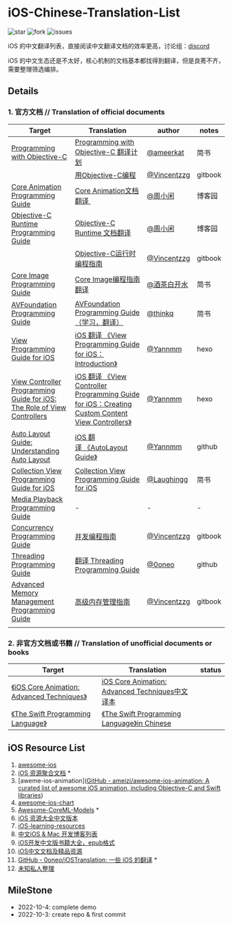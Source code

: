# iOS-Chinese-Translation-List

![star](https://badgen.net/github/stars/butub1/iOS-Chinese-Translation-List) ![fork](https://badgen.net/github/forks/butub1/iOS-Chinese-Translation-List) ![issues](https://badgen.net/github/issues/butub1/iOS-Chinese-Translation-List)

iOS 的中文翻译列表，直接阅读中文翻译文档的效率更高，讨论组：[discord](https://discord.gg/UTxGGftG6e)

iOS 的中文生态还是不太好，核心机制的文档基本都找得到翻译，但是良莠不齐，需要整理筛选编排。

## Details

### 1.  官方文档 // Translation of official documents

| Target                                                                                                                                                                                                                                            | Translation                                                                                                                                                               | author                                                  | notes   |
| ------------------------------------------------------------------------------------------------------------------------------------------------------------------------------------------------------------------------------------------------- | ------------------------------------------------------------------------------------------------------------------------------------------------------------------------- | ------------------------------------------------------- | ------- |
| [Programming with Objective-C](https://developer.apple.com/library/archive/documentation/Cocoa/Conceptual/ProgrammingWithObjectiveC/Introduction/Introduction.html#//apple_ref/doc/uid/TP40011210-CH1-SW1)                                        | [Programming with Objective-C 翻译计划](https://www.jianshu.com/p/e19822ba4e52)                                                                                               | [@ameerkat](https://www.jianshu.com/u/1f618f877e9e)     | 简书      |
|                                                                                                                                                                                                                                                   | [用Objective-C编程](https://zhouzhongguang.gitbooks.io/ios/content/yong-objective-c-bian-cheng-ff08-programming-with-objective-c.html)                                       | [@Vincentzzg](https://github.com/Vincentzzg)            | gitbook |
| [Core Animation Programming Guide](https://developer.apple.com/library/archive/documentation/Cocoa/Conceptual/CoreAnimation_guide/Introduction/Introduction.html#//apple_ref/doc/uid/TP40004514)                                                  | [Core Animation文档翻译 ](https://www.cnblogs.com/zhouyubo/p/8279741.html)                                                                                                    | [@周小闲](https://www.cnblogs.com/zhouyubo/p/8435126.html) | 博客园     |
| [Objective-C Runtime Programming Guide](https://developer.apple.com/library/archive/documentation/Cocoa/Conceptual/ObjCRuntimeGuide/Articles/ocrtVersionsPlatforms.html#//apple_ref/doc/uid/TP40008048-CH106-SW1)                                 | [Objective-C Runtime 文档翻译](https://www.cnblogs.com/zhouyubo/p/8435126.html)                                                                                               | [@周小闲](https://www.cnblogs.com/zhouyubo/p/8435126.html) | 博客园     |
|                                                                                                                                                                                                                                                   | [Objective-C运行时编程指南](https://zhouzhongguang.gitbooks.io/ios/content/yun-xing-shi-ff08-runtime.html)                                                                       | [@Vincentzzg](https://github.com/Vincentzzg)            | gitbook |
| [Core Image Programming Guide](https://developer.apple.com/library/archive/documentation/GraphicsImaging/Conceptual/CoreImaging/ci_intro/ci_intro.html)                                                                                           | [Core Image编程指南翻译](https://www.jianshu.com/p/5b74c5a8cb24?utm_campaign=maleskine&utm_content=note&utm_medium=seo_notes&utm_source=recommendation)                         | [@酒茶白开水](https://www.jianshu.com/u/25145c87a579)        | 简书      |
| [AVFoundation Programming Guide](https://developer.apple.com/library/archive/documentation/AudioVideo/Conceptual/AVFoundationPG/Articles/00_Introduction.html)                                                                                    | [AVFoundation Programming Guide（学习，翻译）](https://www.jianshu.com/p/f2197c1e1e5c)                                                                                           | [@thinkq](https://www.jianshu.com/u/291309fadd90)       | 简书      |
| [View Programming Guide for iOS](https://developer.apple.com/library/archive/documentation/WindowsViews/Conceptual/ViewPG_iPhoneOS/Introduction/Introduction.html#:~:text=File-,About%20Windows%20and%20Views,to%20fill%20with%20some%20content.) | [iOS 翻译 《View Programming Guide for iOS：Introduction》](https://humyang.github.io/2015/iOS-Note-View-Programming-Guide-for-iOS-Introduction/)                              | [@Yannmm](https://github.com/Yannmm)                    | hexo    |
| [View Controller Programming Guide for iOS: The Role of View Controllers](https://developer.apple.com/library/archive/featuredarticles/ViewControllerPGforiPhoneOS/index.html)                                                                    | [iOS 翻译 《View Controller Programming Guide for iOS：Creating Custom Content View Controllers》](https://humyang.github.io/2015/VCP3/)                                       | [@Yannmm](https://github.com/Yannmm)                    | hexo    |
| [Auto Layout Guide: Understanding Auto Layout](https://developer.apple.com/library/archive/documentation/UserExperience/Conceptual/AutolayoutPG/index.html#//apple_ref/doc/uid/TP40010853-CH7-SW1)                                                | [iOS 翻译 《AutoLayout Guide》](https://github.com/Yannmm/Auto-Layout-Guide-Chinese-Translation)                                                                              | [@Yannmm](https://github.com/Yannmm)                    | github  |
| [Collection View Programming Guide for iOS](https://developer.apple.com/library/archive/documentation/WindowsViews/Conceptual/CollectionViewPGforIOS/Introduction/Introduction.html)                                                              | [Collection View Programming Guide for iOS](https://www.jianshu.com/p/17ff1ba0b015)                                                                                       | [@Laughingg](https://www.jianshu.com/u/ba87af602243)    | 简书      |
| [Media Playback Programming Guide](https://developer.apple.com/library/archive/documentation/AudioVideo/Conceptual/MediaPlaybackGuide/Contents/Resources/en.lproj/Introduction/Introduction.html#//apple_ref/doc/uid/TP40016757)                  | -                                                                                                                                                                         | -                                                       | -       |
| [Concurrency Programming Guide](https://developer.apple.com/library/archive/documentation/General/Conceptual/ConcurrencyProgrammingGuide/Introduction/Introduction.html)                                                                          | [并发编程指南](https://zhouzhongguang.gitbooks.io/ios/content/xian-cheng.html)                                                                                                  | [@Vincentzzg](https://github.com/Vincentzzg)            | gitbook |
| [Threading Programming Guide](https://developer.apple.com/library/archive/documentation/Cocoa/Conceptual/Multithreading/Introduction/Introduction.html)                                                                                           | [翻译 Threading Programming Guide](https://github.com/0oneo/iOSTranslation/blob/master/Apple/%E7%BF%BB%E8%AF%91%20Threading%20Programming%20Guide.md)                       | [@0oneo](https://github.com/0oneo)                      | github  |
| [Advanced Memory Management Programming Guide](https://developer.apple.com/library/archive/documentation/Cocoa/Conceptual/MemoryMgmt/Articles/MemoryMgmt.html)                                                                                    | [高级内存管理指南](https://zhouzhongguang.gitbooks.io/ios/content/gao-ji-nei-cunguan-li-zhi-nan-ff08-advanced-memory-management-programming-guide/jie-shaoff08-introduction.html) | [@Vincentzzg](https://github.com/Vincentzzg)            | gitbook |
|                                                                                                                                                                                                                                                   |                                                                                                                                                                           |                                                         |         |

### 2. 非官方文档或书籍 // Translation of unofficial documents or books

| Target                                                                                                                                                                                                                      | Translation                                                                                                        | status |
| --------------------------------------------------------------------------------------------------------------------------------------------------------------------------------------------------------------------------- | ------------------------------------------------------------------------------------------------------------------ | ------ |
| [《iOS Core Animation: Advanced Techniques》](https://www.amazon.com/iOS-Core-Animation-Advanced-Techniques-ebook/dp/B00EHJCORC/ref=sr_1_1?ie=UTF8&qid=1423192842&sr=8-1&keywords=Core+Animation+Advanced+Techniqueshttps://) | [iOS Core Animation: Advanced Techniques中文译本](https://zsisme.gitbooks.io/ios-/content/index.html)                  |        |
| [《The Swift Programming Language》](https://www.swift.org/documentation/)                                                                                                                                                    | [《The Swift Programming Language》in Chinese](https://github.com/evenluo/the-swift-programming-language-in-chinese) |        |

## iOS Resource List

1. [awesome-ios](https://github.com/vsouza/awesome-ios)
2. [iOS 资源聚合文档](https://github.com/kechengsou/awesome-ios) *
3. [aweme-ios-animation]([GitHub - ameizi/awesome-ios-animation: A curated list of awesome iOS animation, including Objective-C and Swift libraries](https://github.com/ameizi/awesome-ios-animation))
4. [awesome-ios-chart](https://github.com/ameizi/awesome-ios-chart)
5. [Awesome-CoreML-Models](https://github.com/likedan/Awesome-CoreML-Models) *
6. [iOS 资源大全中文版本](https://github.com/jobbole/awesome-ios-cn)
7. [iOS-learning-resources](https://github.com/sanketfirodiya/iOS-learning-resources)
8. [中文iOS & Mac 开发博客列表](https://github.com/tangqiaoboy/iOSBlogCN)
9. [iOS开发中文版书籍大全，epub格式](https://github.com/imlifengfeng/iOSDevBookZH)
10. [iOS中文文档及精品资源](https://github.com/mytcer/ios-docs-cn)
11. [GitHub - 0oneo/iOSTranslation: 一些 iOS 的翻译](https://github.com/0oneo/iOSTranslation) *
12. [未知私人整理](https://zhouzhongguang.gitbooks.io/ios/content/)

## MileStone

* 2022-10-4: complete demo
* 2022-10-3: create repo & first commit
